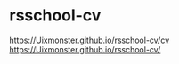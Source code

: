 # rsschool-cv
https://Uixmonster.github.io/rsschool-cv/cv
https://Uixmonster.github.io/rsschool-cv/
